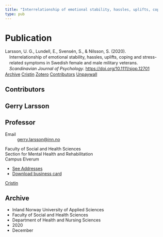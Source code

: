 ```yaml
---
title: "Interrelationship of emotional stability, hassles, uplifts, coping and stress-related symptoms in Swedish female and male military veterans"
type: pub
---
```

<h1>Publication</h1>
<article id="csl-bib-container-ZH5QINLE" class="csl-bib-container">
  <div class="csl-bib-body" style="line-height: 1.35; padding-left: 1em; text-indent:-1em;">
  <div class="csl-entry">Larsson, U. G., Lundell, E., Svens&#xE9;n, S., &amp; Nilsson, S. (2020). Interrelationship of emotional stability, hassles, uplifts, coping and stress-related symptoms in Swedish female and male military veterans. <i>Scandinavian Journal of Psychology</i>. <a href="https://doi.org/10.1111/sjop.12701">https://doi.org/10.1111/sjop.12701</a></div>
</div>
  <div class="csl-bib-buttons">
    <a href="#taxonomy-article-ZH5QINLE" class="csl-bib-button">Archive</a>
    <a href="https://app.cristin.no/results/show.jsf?id=1859274" alt="Cristin URL" class="csl-bib-button">Cristin</a>
    <a href="http://zotero.org/groups/5022929/items/ZH5QINLE" alt="Zotero URL" class="csl-bib-button">Zotero</a>
    <a href="#contributors-article-ZH5QINLE" class="csl-bib-button">Contributors</a>
    <a href="https://onlinelibrary.wiley.com/doi/pdfdirect/10.1111/sjop.12701" class="csl-bib-button">Unpaywall</a>
  </div>
  <div id="csl-bib-meta-container-ZH5QINLE"></div>
</article>
<div id="csl-bib-meta-ZH5QINLE" class="csl-bib-meta">
  <article id="contributors-article-ZH5QINLE" class="contributors-article">
    <h1>Contributors</h1>
    <div class="personas">
<div class="vrtx-hinn-person-card">
<div class="photo">
<i class="lar la-user-circle missing-person"></i>
</div>
<div class="info">
<hgroup><h1>Gerry Larsson</h1>
<h2>Professor</h2>
</hgroup><dl>
<dt>Email</dt>
<dd>
<a href="mailto:gerry.larsson@inn.no">gerry.larsson@inn.no</a>
</dd>
</dl>
<p>
Faculty of Social and Health Sciences<br>
Section for Mental Health and Rehabilitation<br>
Campus Elverum
</p>
<ul class="vrtx-hinn-links">
<li><a href="https://www.inn.no/english/find-an-employee/gerry-larsson.html#vrtx-hinn-addresses">See Addresses</a></li>
<li><a href="https://www.inn.no/english/find-an-employee/gerry-larsson.html?vrtx=vcf">Download business card</a></li>
</ul>
</div>
</div>
<a href="https://app.cristin.no/persons/show.jsf?id=50941" alt="Cristin URL" class="personas-cristin">Cristin</a>
</div>
  </article>
  <article id="taxonomy-article-ZH5QINLE" class="taxonomy-article">
    <h1>Archive</h1>
    <ul>
      <li>Inland Norway University of Applied Sciences</li>
      <li>Faculty of Social and Health Sciences</li>
      <li>Department of Health and Nursing Sciences</li>
      <li>2020</li>
      <li>December</li>
    </ul>
  </article>
</div>
